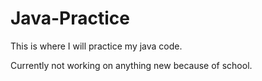 # Java-Practice

This is where I will practice my java code.

Currently not working on anything new because of school.
